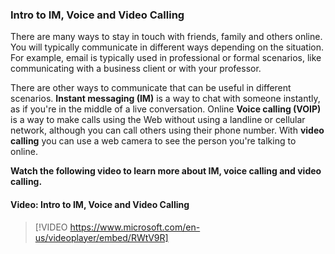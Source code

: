### Intro to IM, Voice and Video Calling

There are many ways to stay in touch with friends, family and others online. You will typically communicate in different ways depending on the situation. For example, email is typically used in professional or formal scenarios, like communicating with a business client or with your professor.

There are other ways to communicate that can be useful in different scenarios. **Instant messaging (IM)** is a way to chat with someone instantly, as if you're in the middle of a live conversation. Online **Voice calling (VOIP)** is a way to make calls using the Web without using a landline or cellular network, although you can call others using their phone number. With **video calling** you can use a web camera to see the person you're talking to online.

**Watch the following video to learn more about IM, voice calling and video calling.**


#### Video: Intro to IM, Voice and Video Calling
> [!VIDEO https://www.microsoft.com/en-us/videoplayer/embed/RWtV9R]